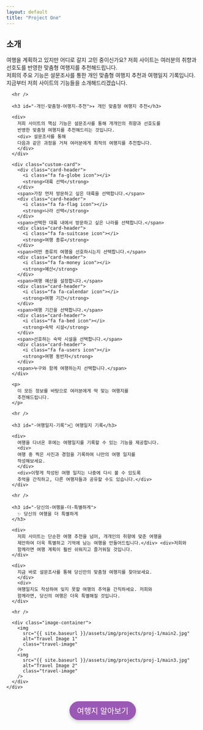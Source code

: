 ```yaml
---
layout: default
title: "Project One"
---
```


<section>
  <div class="post-container">
    <h2 class="project-title">소개</h2>
    <div class="project-load">
      <div>
        여행을 계획하고 있지만 어디로 갈지 고민 중이신가요? 저희 사이트는
        여러분의 취향과 선호도를 반영한 맞춤형 여행지를 추천해드립니다.
        <div>
        저희의 주요 기능은 설문조사를 통한 개인 맞춤형 여행지 추천과
        여행일지 기록입니다.
        <div>지금부터 저희 사이트의 기능들을
        소개해드리겠습니다.
        </div>
        </div>
      </div>

      <hr />

      <h3 id="️-개인-맞춤형-여행지-추천">✈️ 개인 맞춤형 여행지 추천</h3>

      <div>
        저희 사이트의 핵심 기능은 설문조사를 통해 개개인의 취향과 선호도를
        반영한 맞춤형 여행지를 추천해드리는 것입니다.
        <div> 설문조사를 통해
        다음과 같은 과정을 거쳐 여러분에게 최적의 여행지를 추천합니다.
        </div>
      </div>

      <div class="custom-card">
        <div class="card-header">
          <i class="fa fa-globe icon"></i>
          <strong>대륙 선택</strong>
        </div>
        <span>가장 먼저 방문하고 싶은 대륙을 선택합니다.</span>
        <div class="card-header">
          <i class="fa fa-flag icon"></i>
          <strong>나라 선택</strong>
        </div>
        <span>선택한 대륙 내에서 방문하고 싶은 나라를 선택합니다.</span>
        <div class="card-header">
          <i class="fa fa-suitcase icon"></i>
          <strong>여행 종류</strong>
        </div>
        <span>어떤 종류의 여행을 선호하시는지 선택합니다.</span>
        <div class="card-header">
          <i class="fa fa-money icon"></i>
          <strong>예산</strong>
        </div>
        <span>여행 예산을 설정합니다.</span>
        <div class="card-header">
          <i class="fa fa-calendar icon"></i>
          <strong>여행 기간</strong>
        </div>
        <span>여행 기간을 선택합니다.</span>
        <div class="card-header">
          <i class="fa fa-bed icon"></i>
          <strong>숙박 시설</strong>
        </div>
        <span>선호하는 숙박 시설을 선택합니다.</span>
        <div class="card-header">
          <i class="fa fa-users icon"></i>
          <strong>여행 동반자</strong>
        </div>
        <span>누구와 함께 여행하는지 선택합니다.</span>
      </div>

      <p>
        이 모든 정보를 바탕으로 여러분에게 딱 맞는 여행지를
        추천해드립니다.
      </p>

      <hr />

      <h3 id="-여행일지-기록">📓 여행일지 기록</h3>

      <div>
        여행을 다녀온 후에는 여행일지를 기록할 수 있는 기능을 제공합니다.
        <div>
        여행 중 찍은 사진과 경험을 기록하여 나만의 여행 일지를
        작성해보세요.
        </div>
        <div>이렇게 작성된 여행 일지는 나중에 다시 볼 수 있도록
        추억을 간직하고, 다른 여행자들과 공유할 수도 있습니다.</div>
      </div>

      <hr />

      <h3 id="-당신의-여행을-더-특별하게">
        ✨ 당신의 여행을 더 특별하게
      </h3>

      <div>
        저희 사이트는 단순한 여행 추천을 넘어, 개개인의 취향에 맞춘 여행을
        제안하여 더욱 특별하고 기억에 남는 여행을 만들어드립니다.</div> <div>저희와
        함께라면 여행 계획이 훨씬 쉬워지고 즐거워질 것입니다.
      </div>

      <div>
        지금 바로 설문조사를 통해 당신만의 맞춤형 여행지를 찾아보세요.
        </div>
        <div>
        여행일지도 작성하여 잊지 못할 여행의 추억을 간직하세요. 저희와
        함께라면, 당신의 여행은 더욱 특별해질 것입니다.
      </div>

      <hr />

      <div class="image-container">
        <img
          src="{{ site.baseurl }}/assets/img/projects/proj-1/main2.jpg"
          alt="Travel Image 1"
          class="travel-image"
        />
        <img
          src="{{ site.baseurl }}/assets/img/projects/proj-1/main3.jpg"
          alt="Travel Image 2"
          class="travel-image"
        />
      </div>
    </div>

  </div>
</section>

<!-- Navigation Section -->
<nav style="text-align: center; margin-top: 30px;">
  <div style="display: inline-block; padding: 10px 20px; background-color: #9b59b6; border-radius: 25px; box-shadow: 0 4px 10px rgba(0, 0, 0, 0.2); transition: background 0.3s ease, transform 0.3s ease, box-shadow 0.3s ease;">
    <a href="{{ site.baseurl }}/survey" style="text-decoration: none; color: #fff; font-size: 20px; font-family: 'Arial', sans-serif; transition: color 0.3s ease;">여행지 알아보기</a>
  </div>
</nav>

<style>
  nav div:hover {
    background-color: #8e44ad;
    transform: scale(1.05);
    box-shadow: 0 8px 15px rgba(0, 0, 0, 0.3);
  }

  nav div a:hover {
    color: #e0e0e0;
  }

  .jua-regular {
    font-family: "Jua", sans-serif;
    font-weight: 400;
    font-style: normal;
  }

  .image-container {
    display: grid;
    grid-template-columns: 1fr 1fr;
    gap: 20px;
    margin-top: 20px;
  }

  .travel-image {
    width: 100%;
    height: auto;
    border-radius: 10px;
    box-shadow: 0 4px 10px rgba(0, 0, 0, 0.1);
    transition: transform 0.3s ease, box-shadow 0.3s ease;
  }

  
</style>

